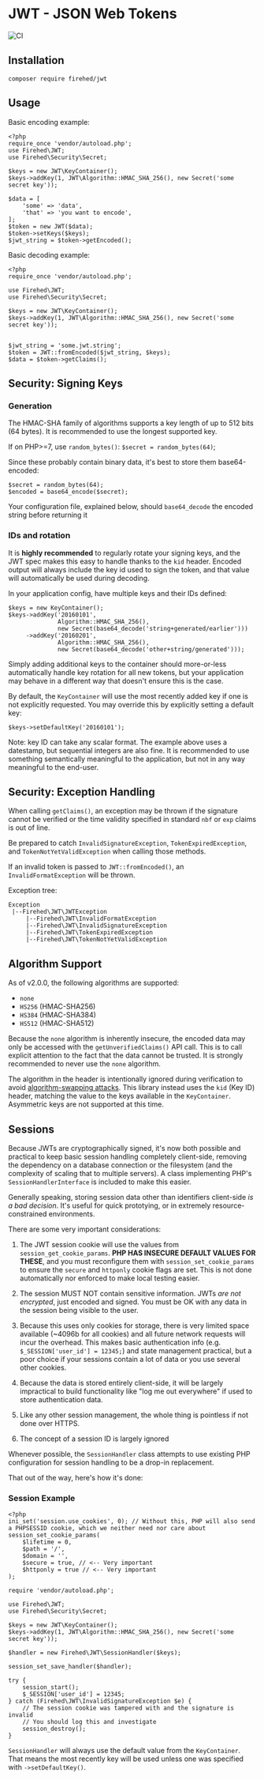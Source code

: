 # JWT - JSON Web Tokens

![CI](https://github.com/Firehed/jwt/workflows/CI/badge.svg)

## Installation
`composer require firehed/jwt`

## Usage
Basic encoding example:

```
<?php
require_once 'vendor/autoload.php';
use Firehed\JWT;
use Firehed\Security\Secret;

$keys = new JWT\KeyContainer();
$keys->addKey(1, JWT\Algorithm::HMAC_SHA_256(), new Secret('some secret key'));

$data = [
	'some' => 'data',
	'that' => 'you want to encode',
];
$token = new JWT($data);
$token->setKeys($keys);
$jwt_string = $token->getEncoded();
```

Basic decoding example:

```
<?php
require_once 'vendor/autoload.php';

use Firehed\JWT;
use Firehed\Security\Secret;

$keys = new JWT\KeyContainer();
$keys->addKey(1, JWT\Algorithm::HMAC_SHA_256(), new Secret('some secret key'));


$jwt_string = 'some.jwt.string';
$token = JWT::fromEncoded($jwt_string, $keys);
$data = $token->getClaims();
```

## Security: Signing Keys

### Generation

The HMAC-SHA family of algorithms supports a key length of up to 512 bits (64 bytes). It is recommended to use the longest supported key.

If on PHP>=7, use `random_bytes()`: `$secret = random_bytes(64)`;

Since these probably contain binary data, it's best to store them base64-encoded:

```
$secret = random_bytes(64);
$encoded = base64_encode($secret);
```

Your configuration file, explained below, should `base64_decode` the encoded string before returning it

### IDs and rotation

It is **highly recommended** to regularly rotate your signing keys, and the JWT spec makes this easy to handle thanks to the `kid` header. Encoded output will always include the key id used to sign the token, and that value will automatically be used during decoding.

In your application config, have multiple keys and their IDs defined:

```
$keys = new KeyContainer();
$keys->addKey('20160101',
              Algorithm::HMAC_SHA_256(),
              new Secret(base64_decode('string+generated/earlier')))
     ->addKey('20160201',
              Algorithm::HMAC_SHA_256(),
              new Secret(base64_decode('other+string/generated')));
```

Simply adding additional keys to the container should more-or-less automatically handle key rotation for all new tokens, but your application may behave in a different way that doesn't ensure this is the case.

By default, the `KeyContainer` will use the most recently added key if one is not explicitly requested. You may override this by explicitly setting a default key:

`$keys->setDefaultKey('20160101');`

Note: key ID can take any scalar format. The example above uses a datestamp, but sequential integers are also fine. It is recommended to use something semantically meaningful to the application, but not in any way meaningful to the end-user.

## Security: Exception Handling

When calling `getClaims()`, an exception may be thrown if the signature cannot be verified or the time validity specified in standard `nbf` or `exp` claims is out of line.

Be prepared to catch `InvalidSignatureException`, `TokenExpiredException`, and `TokenNotYetValidException` when calling those methods.

If an invalid token is passed to `JWT::fromEncoded()`, an `InvalidFormatException` will be thrown.

Exception tree:

```
Exception
 |--Firehed\JWT\JWTException
     |--Firehed\JWT\InvalidFormatException
     |--Firehed\JWT\InvalidSignatureException
     |--Firehed\JWT\TokenExpiredException
     |--Firehed\JWT\TokenNotYetValidException
```

## Algorithm Support

As of v2.0.0, the following algorithms are supported:

* `none`
* `HS256` (HMAC-SHA256)
* `HS384` (HMAC-SHA384)
* `HS512` (HMAC-SHA512)

Because the `none` algorithm is inherently insecure, the encoded data may only be accessed with the `getUnverifiedClaims()` API call. This is to call explicit attention to the fact that the data cannot be trusted. It is strongly recommended to never use the `none` algorithm.

The algorithm in the header is intentionally ignored during verification to avoid [algorithm-swapping attacks](https://auth0.com/blog/2015/03/31/critical-vulnerabilities-in-json-web-token-libraries/). This library instead uses the `kid` (Key ID) header, matching the value to the keys available in the `KeyContainer`. Asymmetric keys are not supported at this time.

## Sessions

Because JWTs are cryptographically signed, it's now both possible and practical to keep basic session handling completely client-side, removing the dependency on a database connection or the filesystem (and the complexity of scaling that to multiple servers). A class implementing PHP's `SessionHandlerInterface` is included to make this easier.

Generally speaking, storing session data other than identifiers client-side *is a bad decision*. It's useful for quick prototying, or in extremely resource-constrained environments.

There are some very important considerations:

1. The JWT session cookie will use the values from `session_get_cookie_params`. **PHP HAS INSECURE DEFAULT VALUES FOR THESE**, and you must reconfigure them with `session_set_cookie_params` to ensure the `secure` and `httponly` cookie flags are set. This is not done automatically nor enforced to make local testing easier.

2. The session MUST NOT contain sensitive information. JWTs *are not encrypted*, just encoded and signed. You must be OK with any data in the session being visible to the user.

3. Because this uses only cookies for storage, there is very limited space available (~4096b for all cookies) and all future network requests will incur the overhead. This makes basic authentication info (e.g. `$_SESSION['user_id'] = 12345;`) and state management practical, but a poor choice if your sessions contain a lot of data or you use several other cookies.

4. Because the data is stored entirely client-side, it will be largely impractical to build functionality like "log me out everywhere" if used to store authentication data.

5. Like any other session management, the whole thing is pointless if not done over HTTPS.

6. The concept of a session ID is largely ignored

Whenever possible, the `SessionHandler` class attempts to use existing PHP configuration for session handling to be a drop-in replacement.

That out of the way, here's how it's done:

### Session Example

```
<?php
ini_set('session.use_cookies', 0); // Without this, PHP will also send a PHPSESSID cookie, which we neither need nor care about
session_set_cookie_params(
	$lifetime = 0,
	$path = '/',
	$domain = '',
	$secure = true, // <-- Very important
	$httponly = true // <-- Very important
);

require 'vendor/autoload.php';

use Firehed\JWT;
use Firehed\Security\Secret;

$keys = new JWT\KeyContainer();
$keys->addKey(1, JWT\Algorithm::HMAC_SHA_256(), new Secret('some secret key'));

$handler = new Firehed\JWT\SessionHandler($keys);

session_set_save_handler($handler);

try {
    session_start();
    $_SESSION['user_id'] = 12345;
} catch (Firehed\JWT\InvalidSignatureException $e) {
	// The session cookie was tampered with and the signature is invalid
    // You should log this and investigate
    session_destroy();
}
```

`SessionHandler` will always use the default value from the `KeyContainer`. That means the most recently key will be used unless one was specified with `->setDefaultKey()`.
